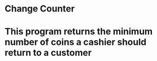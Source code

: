 # Change Counter
# This program returns the minimum number of coins a cashier should return to a customer
